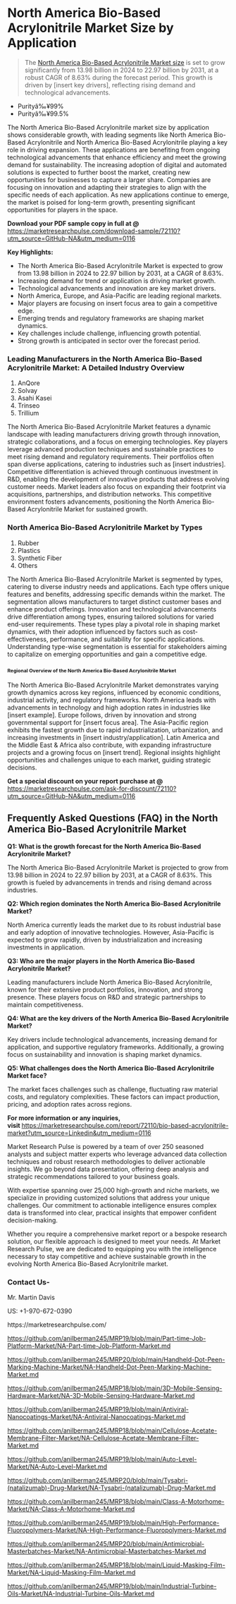 <h1>North America Bio-Based Acrylonitrile Market&nbsp;Size by Application</h1><blockquote><p>The <a href="https://marketresearchpulse.com/download-sample/72110?utm_source=GitHub-NA&amp;utm_medium=0116">North America Bio-Based Acrylonitrile Market size</a> is set to grow significantly from 13.98 billion in 2024 to 22.97 billion by 2031, at a robust CAGR of 8.63% during the forecast period. This growth is driven by [insert key drivers], reflecting rising demand and technological advancements.</p></blockquote><ul><li>Purityâ‰¥99%<li> Purityâ‰¥99.5%</li></ul><p>The North America Bio-Based Acrylonitrile market size by application shows considerable growth, with leading segments like North America Bio-Based Acrylonitrile and North America Bio-Based Acrylonitrile playing a key role in driving expansion. These applications are benefiting from ongoing technological advancements that enhance efficiency and meet the growing demand for sustainability. The increasing adoption of digital and automated solutions is expected to further boost the market, creating new opportunities for businesses to capture a larger share. Companies are focusing on innovation and adapting their strategies to align with the specific needs of each application. As new applications continue to emerge, the market is poised for long-term growth, presenting significant opportunities for players in the space.</p><p><strong>Download your PDF sample copy in full at @ </strong><a href="https://marketresearchpulse.com/download-sample/72110?utm_source=GitHub-NA&amp;utm_medium=0116">https://marketresearchpulse.com/download-sample/72110?utm_source=GitHub-NA&amp;utm_medium=0116</a></p><p><strong>Key Highlights: </strong></p><ul><li>The North America Bio-Based Acrylonitrile Market is expected to grow from 13.98 billion in 2024 to 22.97 billion by 2031, at a CAGR of 8.63%.</li><li>Increasing demand for trend or application is driving market growth.</li><li>Technological advancements and innovation are key market drivers.</li><li>North America, Europe, and Asia-Pacific are leading regional markets.</li><li>Major players are focusing on insert focus area to gain a competitive edge.</li><li>Emerging trends and regulatory frameworks are shaping market dynamics.</li><li>Key challenges include challenge, influencing growth potential.</li><li>Strong growth is anticipated in sector over the forecast period.</li></ul><h3>Leading Manufacturers in the North America Bio-Based Acrylonitrile Market: A Detailed Industry Overview</h3><ol><li>AnQore</li><li>Solvay</li><li>Asahi Kasei</li><li>Trinseo</li><li>Trillium</li></ol><div class="flex max-w-full flex-col flex-grow"><div class="min-h-8 text-message flex w-full flex-col items-end gap-2 whitespace-normal break-words [.text-message+&amp;]:mt-5" dir="auto" data-message-author-role="assistant" data-message-id="fd8432e4-4910-450d-b182-61b7bfb0a01f" data-message-model-slug="gpt-4o"><div class="flex w-full flex-col gap-1 empty:hidden first:pt-[3px]"><div class="markdown prose w-full break-words dark:prose-invert light"><p>The North America Bio-Based Acrylonitrile Market features a dynamic landscape with leading manufacturers driving growth through innovation, strategic collaborations, and a focus on emerging technologies. Key players leverage advanced production techniques and sustainable practices to meet rising demand and regulatory requirements. Their portfolios often span diverse applications, catering to industries such as [insert industries]. Competitive differentiation is achieved through continuous investment in R&amp;D, enabling the development of innovative products that address evolving customer needs. Market leaders also focus on expanding their footprint via acquisitions, partnerships, and distribution networks. This competitive environment fosters advancements, positioning the North America Bio-Based Acrylonitrile Market for sustained growth.</p></div></div></div></div><h3>North America Bio-Based Acrylonitrile Market by Types</h3><ol><li>Rubber<li> Plastics<li> Synthetic Fiber<li> Others</li></ol><div class="flex max-w-full flex-col flex-grow"><div class="min-h-8 text-message flex w-full flex-col items-end gap-2 whitespace-normal break-words [.text-message+&amp;]:mt-5" dir="auto" data-message-author-role="assistant" data-message-id="084470be-0bb7-4664-bddf-5156b4f41249" data-message-model-slug="gpt-4o-mini"><div class="flex w-full flex-col gap-1 empty:hidden first:pt-[3px]"><div class="markdown prose w-full break-words dark:prose-invert light"><p>The North America Bio-Based Acrylonitrile Market is segmented by types, catering to diverse industry needs and applications. Each type offers unique features and benefits, addressing specific demands within the market. The segmentation allows manufacturers to target distinct customer bases and enhance product offerings. Innovation and technological advancements drive differentiation among types, ensuring tailored solutions for varied end-user requirements. These types play a pivotal role in shaping market dynamics, with their adoption influenced by factors such as cost-effectiveness, performance, and suitability for specific applications. Understanding type-wise segmentation is essential for stakeholders aiming to capitalize on emerging opportunities and gain a competitive edge.</p></div></div></div></div><h3><span style="font-size: 11px;">Regional Overview of the North America Bio-Based Acrylonitrile Market</span></h3><div class="flex max-w-full flex-col flex-grow"><div class="min-h-8 text-message flex w-full flex-col items-end gap-2 whitespace-normal break-words [.text-message+&amp;]:mt-5" dir="auto" data-message-author-role="assistant" data-message-id="e9038762-ce64-4e30-91c9-9bd413514231" data-message-model-slug="gpt-4o-mini"><div class="flex w-full flex-col gap-1 empty:hidden first:pt-[3px]"><div class="markdown prose w-full break-words dark:prose-invert light"><p>The North America Bio-Based Acrylonitrile Market demonstrates varying growth dynamics across key regions, influenced by economic conditions, industrial activity, and regulatory frameworks. North America leads with advancements in technology and high adoption rates in industries like [insert example]. Europe follows, driven by innovation and strong governmental support for [insert focus area]. The Asia-Pacific region exhibits the fastest growth due to rapid industrialization, urbanization, and increasing investments in [insert industry/application]. Latin America and the Middle East &amp; Africa also contribute, with expanding infrastructure projects and a growing focus on [insert trend]. Regional insights highlight opportunities and challenges unique to each market, guiding strategic decisions.</p></div></div></div></div><p><strong>Get a special discount on your report purchase at @ </strong><a href="https://marketresearchpulse.com/ask-for-discount/72110?utm_source=GitHub-NA&amp;utm_medium=0116">https://marketresearchpulse.com/ask-for-discount/72110?utm_source=GitHub-NA&amp;utm_medium=0116</a></p><h2>Frequently Asked Questions (FAQ) in the North America Bio-Based Acrylonitrile Market</h2><p><strong>Q1: What is the growth forecast for the North America Bio-Based Acrylonitrile Market?</strong></p><p>The North America Bio-Based Acrylonitrile Market is projected to grow from 13.98 billion in 2024 to 22.97 billion by 2031, at a CAGR of 8.63%. This growth is fueled by advancements in trends and rising demand across industries.</p><p><strong>Q2: Which region dominates the North America Bio-Based Acrylonitrile Market?</strong></p><p>North America currently leads the market due to its robust industrial base and early adoption of innovative technologies. However, Asia-Pacific is expected to grow rapidly, driven by industrialization and increasing investments in application.</p><p><strong>Q3: Who are the major players in the North America Bio-Based Acrylonitrile Market?</strong></p><p>Leading manufacturers include North America Bio-Based Acrylonitrile, known for their extensive product portfolios, innovation, and strong presence. These players focus on R&amp;D and strategic partnerships to maintain competitiveness.</p><p><strong>Q4: What are the key drivers of the North America Bio-Based Acrylonitrile Market?</strong></p><p>Key drivers include technological advancements, increasing demand for application, and supportive regulatory frameworks. Additionally, a growing focus on sustainability and innovation is shaping market dynamics.</p><p><strong>Q5: What challenges does the North America Bio-Based Acrylonitrile Market face?</strong></p><p>The market faces challenges such as challenge, fluctuating raw material costs, and regulatory complexities. These factors can impact production, pricing, and adoption rates across regions.</p><p><strong>For more information or any inquiries, visit&nbsp;</strong><a href="https://marketresearchpulse.com/report/72110/bio-based-acrylonitrile-market?utm_source=Linkedin&utm_medium=0116">https://marketresearchpulse.com/report/72110/bio-based-acrylonitrile-market?utm_source=Linkedin&utm_medium=0116</a></p><p>Market Research Pulse is powered by a team of over 250 seasoned analysts and subject matter experts who leverage advanced data collection techniques and robust research methodologies to deliver actionable insights. We go beyond data presentation, offering deep analysis and strategic recommendations tailored to your business goals.</p><p>With expertise spanning over 25,000 high-growth and niche markets, we specialize in providing customized solutions that address your unique challenges. Our commitment to actionable intelligence ensures complex data is transformed into clear, practical insights that empower confident decision-making.</p><p>Whether you require a comprehensive market report or a bespoke research solution, our flexible approach is designed to meet your needs. At Market Research Pulse, we are dedicated to equipping you with the intelligence necessary to stay competitive and achieve sustainable growth in the evolving North America Bio-Based Acrylonitrile market.</p><h3><strong>Contact Us-</strong></h3><p>Mr. Martin Davis</p><p>US: +1-970-672-0390</p><p>https://marketresearchpulse.com/</p><p><a href="https://github.com/anilberman245/MRP19/blob/main/Part-time-Job-Platform-Market/NA-Part-time-Job-Platform-Market.md">https://github.com/anilberman245/MRP19/blob/main/Part-time-Job-Platform-Market/NA-Part-time-Job-Platform-Market.md</a></p><p><a href="https://github.com/anilberman245/MRP20/blob/main/Handheld-Dot-Peen-Marking-Machine-Market/NA-Handheld-Dot-Peen-Marking-Machine-Market.md">https://github.com/anilberman245/MRP20/blob/main/Handheld-Dot-Peen-Marking-Machine-Market/NA-Handheld-Dot-Peen-Marking-Machine-Market.md</a></p><p><a href="https://github.com/anilberman245/MRP18/blob/main/3D-Mobile-Sensing-Hardware-Market/NA-3D-Mobile-Sensing-Hardware-Market.md">https://github.com/anilberman245/MRP18/blob/main/3D-Mobile-Sensing-Hardware-Market/NA-3D-Mobile-Sensing-Hardware-Market.md</a></p><p><a href="https://github.com/anilberman245/MRP19/blob/main/Antiviral-Nanocoatings-Market/NA-Antiviral-Nanocoatings-Market.md">https://github.com/anilberman245/MRP19/blob/main/Antiviral-Nanocoatings-Market/NA-Antiviral-Nanocoatings-Market.md</a></p><p><a href="https://github.com/anilberman245/MRP18/blob/main/Cellulose-Acetate-Membrane-Filter-Market/NA-Cellulose-Acetate-Membrane-Filter-Market.md">https://github.com/anilberman245/MRP18/blob/main/Cellulose-Acetate-Membrane-Filter-Market/NA-Cellulose-Acetate-Membrane-Filter-Market.md</a></p><p><a href="https://github.com/anilberman245/MRP19/blob/main/Auto-Level-Market/NA-Auto-Level-Market.md">https://github.com/anilberman245/MRP19/blob/main/Auto-Level-Market/NA-Auto-Level-Market.md</a></p><p><a href="https://github.com/anilberman245/MRP20/blob/main/Tysabri-(natalizumab)-Drug-Market/NA-Tysabri-(natalizumab)-Drug-Market.md">https://github.com/anilberman245/MRP20/blob/main/Tysabri-(natalizumab)-Drug-Market/NA-Tysabri-(natalizumab)-Drug-Market.md</a></p><p><a href="https://github.com/anilberman245/MRP18/blob/main/Class-A-Motorhome-Market/NA-Class-A-Motorhome-Market.md">https://github.com/anilberman245/MRP18/blob/main/Class-A-Motorhome-Market/NA-Class-A-Motorhome-Market.md</a></p><p><a href="https://github.com/anilberman245/MRP19/blob/main/High-Performance-Fluoropolymers-Market/NA-High-Performance-Fluoropolymers-Market.md">https://github.com/anilberman245/MRP19/blob/main/High-Performance-Fluoropolymers-Market/NA-High-Performance-Fluoropolymers-Market.md</a></p><p><a href="https://github.com/anilberman245/MRP20/blob/main/Antimicrobial-Masterbatches-Market/NA-Antimicrobial-Masterbatches-Market.md">https://github.com/anilberman245/MRP20/blob/main/Antimicrobial-Masterbatches-Market/NA-Antimicrobial-Masterbatches-Market.md</a></p><p><a href="https://github.com/anilberman245/MRP18/blob/main/Liquid-Masking-Film-Market/NA-Liquid-Masking-Film-Market.md">https://github.com/anilberman245/MRP18/blob/main/Liquid-Masking-Film-Market/NA-Liquid-Masking-Film-Market.md</a></p><p><a href="https://github.com/anilberman245/MRP19/blob/main/Industrial-Turbine-Oils-Market/NA-Industrial-Turbine-Oils-Market.md">https://github.com/anilberman245/MRP19/blob/main/Industrial-Turbine-Oils-Market/NA-Industrial-Turbine-Oils-Market.md</a></p>
